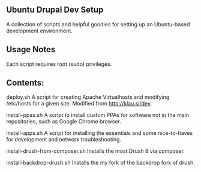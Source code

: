 Ubuntu Drupal Dev Setup
------------------------
A collection of scripts and helpful goodies for setting up an Ubuntu-based
development environment.

Usage Notes
-----------------------
Each script requires root (sudo) privileges.

Contents:
------------------------
  deploy.sh
    A script for creating Apache Virtualhosts and modifying /etc/hosts for a
    given site.  Modified from http://klau.si/dev.

  install-ppas.sh
    A script to install custom PPAs for software not in the main repositories,
    such as Google Chrome browser.

  install-apps.sh
    A script for installing the essentials and some nice-to-haves for
    development and network troubleshooting.

  install-drush-from-composer.sh
    Installs the most Drush 8 via composer.

  install-backdrop-drush.sh
    Installs the my fork of the backdrop fork of drush.
